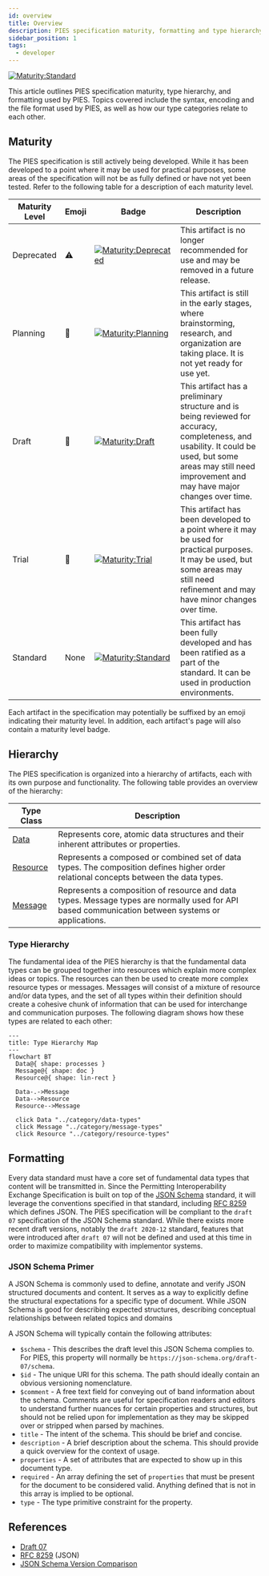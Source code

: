 ```yaml
---
id: overview
title: Overview
description: PIES specification maturity, formatting and type hierarchy used by PIES
sidebar_position: 1
tags:
  - developer
---
```


[![Maturity:Standard](https://img.shields.io/badge/Maturity-Standard-blue)](#maturity)

This article outlines PIES specification maturity, type hierarchy, and formatting used by PIES. Topics covered include
the syntax, encoding and the file format used by PIES, as well as how our type categories relate to each other.

## Maturity

The PIES specification is still actively being developed. While it has been developed to a point where it may be used
for practical purposes, some areas of the specification will not be as fully defined or have not yet been tested.
Refer to the following table for a description of each maturity level.

| Maturity Level | Emoji | Badge | Description |
| --- | --- | --- | --- |
| Deprecated | ⚠️ | [![Maturity:Deprecated](https://img.shields.io/badge/Maturity-Deprecated-lightgrey)](#maturity) | This artifact is no longer recommended for use and may be removed in a future release. |
| Planning | 🚧 | [![Maturity:Planning](https://img.shields.io/badge/Maturity-Planning-orange)](#maturity) | This artifact is still in the early stages, where brainstorming, research, and organization are taking place. It is not yet ready for use yet. |
| Draft | 📝 | [![Maturity:Draft](https://img.shields.io/badge/Maturity-Draft-yellow)](#maturity) | This artifact has a preliminary structure and is being reviewed for accuracy, completeness, and usability. It could be used, but some areas may still need improvement and may have major changes over time. |
| Trial | 🔬 | [![Maturity:Trial](https://img.shields.io/badge/Maturity-Trial-green)](#maturity) | This artifact has been developed to a point where it may be used for practical purposes. It may be used, but some areas may still need refinement and may have minor changes over time. |
| Standard | None | [![Maturity:Standard](https://img.shields.io/badge/Maturity-Standard-blue)](#maturity) | This artifact has been fully developed and has been ratified as a part of the standard. It can be used in production environments. |

Each artifact in the specification may potentially be suffixed by an emoji indicating their maturity level. In addition,
each artifact's page will also contain a maturity level badge.

## Hierarchy

The PIES specification is organized into a hierarchy of artifacts, each with its own purpose and functionality. The
following table provides an overview of the hierarchy:

| Type Class | Description |
| --- | --- |
| [Data](../category/data-types) | Represents core, atomic data structures and their inherent attributes or properties. |
| [Resource](../category/resource-types) | Represents a composed or combined set of data types. The composition defines higher order relational concepts between the data types. |
| [Message](../category/message-types) | Represents a composition of resource and data types. Message types are normally used for API based communication between systems or applications. |

### Type Hierarchy

The fundamental idea of the PIES hierarchy is that the fundamental data types can be grouped together into resources
which explain more complex ideas or topics. The resources can then be used to create more complex resource types or
messages. Messages will consist of a mixture of resource and/or data types, and the set of all types within their
definition should create a cohesive chunk of information that can be used for interchange and communication purposes.
The following diagram shows how these types are related to each other:

```mermaid
---
title: Type Hierarchy Map
---
flowchart BT
  Data@{ shape: processes }
  Message@{ shape: doc }
  Resource@{ shape: lin-rect }

  Data-.->Message
  Data-->Resource
  Resource-->Message

  click Data "../category/data-types"
  click Message "../category/message-types"
  click Resource "../category/resource-types"
```

## Formatting

Every data standard must have a core set of fundamental data types that content will be transmitted in. Since the
Permitting Interoperability Exchange Specification is built on top of the [JSON Schema](https://json-schema.org/)
standard, it will leverage the conventions specified in that standard, including
[RFC 8259](https://datatracker.ietf.org/doc/html/rfc8259) which defines JSON. The PIES specification will be compliant
to the `draft 07` specification of the JSON Schema standard. While there exists more recent draft versions, notably the
`draft 2020-12` standard, features that were introduced after `draft 07` will not be defined and used at this time in
order to maximize compatibility with implementor systems.

### JSON Schema Primer

A JSON Schema is commonly used to define, annotate and verify JSON structured documents and content. It serves as a way
to explicitly define the structural expectations for a specific type of document. While JSON Schema is good for
describing expected structures, describing conceptual relationships between related topics and domains

A JSON Schema will typically contain the following attributes:

- `$schema` - This describes the draft level this JSON Schema complies to. For PIES, this property will normally be `https://json-schema.org/draft-07/schema`.
- `$id` - The unique URI for this schema. The path should ideally contain an obvious versioning nomenclature.
- `$comment` - A free text field for conveying out of band information about the schema. Comments are useful for
specification readers and editors to understand further nuances for certain properties and structures, but should not
be relied upon for implementation as they may be skipped over or stripped when parsed by machines.
- `title` - The intent of the schema. This should be brief and concise.
- `description` - A brief description about the schema. This should provide a quick overview for the context of usage.
- `properties` - A set of attributes that are expected to show up in this document type.
- `required` - An array defining the set of `properties` that must be present for the document to be considered valid.
Anything defined that is not in this array is implied to be optional.
- `type` - The type primitive constraint for the property.

## References

- [Draft 07](https://json-schema.org/draft-07)
- [RFC 8259](https://datatracker.ietf.org/doc/html/rfc8259) (JSON)
- [JSON Schema Version Comparison](https://ajv.js.org/guide/schema-language.html#json-schema)
